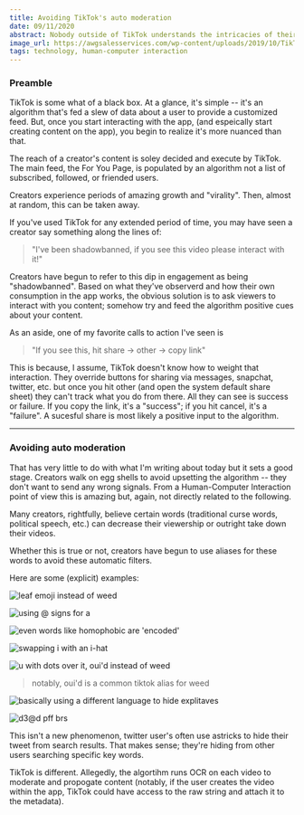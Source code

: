 ```yaml
---
title: Avoiding TikTok's auto moderation
date: 09/11/2020
abstract: Nobody outside of TikTok understands the intricacies of their algorithm. That doesn't stop user's from trying.
image_url: https://awgsalesservices.com/wp-content/uploads/2019/10/TikTok-Logo-1180x655.png
tags: technology, human-computer interaction
---
```


### Preamble

TikTok is some what of a black box. At a glance, it's simple -- it's an algorithm that's fed a slew of data about a user to provide a customized feed. But, once you start interacting with the app, (and espeically start creating content on the app), you begin to realize it's more nuanced than that.

The reach of a creator's content is soley decided and execute by TikTok. The main feed, the For You Page, is populated by an algorithm not a list of subscribed, followed, or friended users.

Creators experience periods of amazing growth and "virality". Then, almost at random, this can be taken away.

If you've used TikTok for any extended period of time, you may have seen a creator say something along the lines of:

> "I've been shadowbanned, if you see this video please interact with it!"

Creators have begun to refer to this dip in engagement as being "shadowbanned". Based on what they've observerd and how their own consumption in the app works, the obvious solution is to ask viewers to interact with you content; somehow try and feed the algorithm positive cues about your content.

As an aside, one of my favorite calls to action I've seen is

> "If you see this, hit share -> other -> copy link"

This is because, I assume, TikTok doesn't know how to weight that interaction. They override buttons for sharing via messages, snapchat, twitter, etc. but once you hit other (and open the system default share sheet) they can't track what you do from there. All they can see is success or failure. If you copy the link, it's a "success"; if you hit cancel, it's a "failure". A sucesful share is most likely a positive input to the algorithm.

---

### Avoiding auto moderation 

That has very little to do with what I'm writing about today but it sets a good stage. Creators walk on egg shells to avoid upsetting the algorithm -- they don't want to send any wrong signals. From a Human-Computer Interaction point of view this is amazing but, again, not directly related to the following.

Many creators, rightfully, believe certain words (traditional curse words, political speech, etc.) can decrease their viewership or outright take down their videos.

Whether this is true or not, creators have begun to use aliases for these words to avoid these automatic filters.

Here are some (explicit) examples:

![leaf emoji instead of weed](/blog-posts/images/avoiding-tik-tok-moderation/0.jpg)

![using @ signs for a](/blog-posts/images/avoiding-tik-tok-moderation/1.jpg)

![even words like homophobic are 'encoded'](/blog-posts/images/avoiding-tik-tok-moderation/2.jpg)

![swapping i with an i-hat](/blog-posts/images/avoiding-tik-tok-moderation/3.jpg)

![u with dots over it, oui'd instead of weed](/blog-posts/images/avoiding-tik-tok-moderation/4.jpg)
> notably, oui'd is a common tiktok alias for weed

![basically using a different language to hide explitaves](/blog-posts/images/avoiding-tik-tok-moderation/5.jpg)

![d3@d p*ff b*rs](/blog-posts/images/avoiding-tik-tok-moderation/6.jpg)

This isn't a new phenomenon, twitter user's often use astricks to hide their tweet from search results. That makes sense; they're hiding from other users searching specific key words.

TikTok is different. Allegedly, the algortihm runs OCR on each video to moderate and propogate content (notably, if the user creates the video within the app, TikTok could have access to the raw string and attach it to the metadata).
